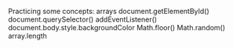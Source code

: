 Practicing some concepts:
arrays
document.getElementById()
document.querySelector()
addEventListener()
document.body.style.backgroundColor
Math.floor()
Math.random()
array.length